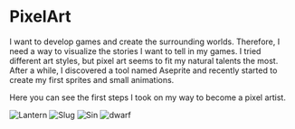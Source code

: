 
# PixelArt

I want to develop games and create the surrounding worlds. Therefore, I need a way to visualize the stories I want to tell in my games.
I tried different art styles, but pixel art seems to fit my natural talents the most.
After a while, I discovered a tool named Aseprite and recently started to create my first sprites and small animations.

Here you can see the first steps I took on my way to become a pixel artist.

![Lantern](https://user-images.githubusercontent.com/81244784/129870459-3d5f052a-73ab-4bf2-8206-fa1aa7c71be5.gif)
![Slug](https://user-images.githubusercontent.com/81244784/129870311-a78635d2-2330-46d3-b2e6-ae90671d96bc.gif)
![Sin](https://user-images.githubusercontent.com/81244784/129871011-d89c670a-3054-4d35-ac1c-d587aa9722eb.png)
![dwarf](https://user-images.githubusercontent.com/81244784/129871069-22e8bffd-8905-4b4b-8633-f3265db7226a.png)

